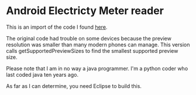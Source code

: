 # Android Electricty Meter reader

This is an import of the code I found [here](http://blog.jfedor.org/2012/02/electricity-meter-fun.html).

The original code had trouble on some devices because the preview resolution
was smaller than many modern phones can manage. This version calls
getSupportedPreviewSizes to find the smallest supported preview size.

Please note that I am in no way a java programmer. I'm a python coder who last
coded java ten years ago.

As far as I can determine, you need Eclipse to build this.
